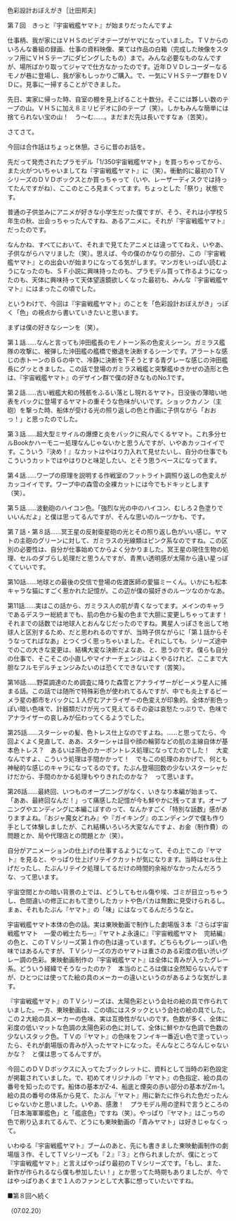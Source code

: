<!-- source: http://web.archive.org/web/20250215190716/http://www.style.fm/as/05_column/tsujita/tsujita07.shtml -->

色彩設計おぼえがき［辻田邦夫］

第７回　きっと『宇宙戦艦ヤマト』が始まりだったんですよ

仕事柄、我が家にはＶＨＳのビデオテープがヤマになっていました。ＴＶからのいろんな番組の録画、仕事の資料映像、果ては作品の白箱（完成した映像をスタッフ用にＶＨＳテープにダビングしたもの）まで。みんな必要なものなんですが、場所ばかり取ってジャマで仕方なかったのです。近年ＤＶＤレコーダーなるモノが巷に登場し、我が家もしっかりご購入。で、一気にＶＨＳテープ群をＤＶＤに。見事に一掃することができました。

先日、実家に帰った時、自室の棚を見上げること十数分。そこには夥しい数のテープの山。ＶＨＳに加え８ミリビデオにβのテープ（笑）。しかもみんな簡単には捨てられない宝の山！　う〜む……。まだまだ先は長いですなぁ（苦笑）。

さてさて。

今回は合作話はちょっと休憩。さらに昔のお話を。

先だって発売されたプラモデル「1/350宇宙戦艦ヤマト」を買っちゃってから、また火がついちゃいましてね『宇宙戦艦ヤマト』に（笑）。衝動的に最初のＴＶシリーズのＤＶＤボックスとか買っちゃって（いや、レーザーディスクでは持ってたんですがね）、ここのところ見まくってます。ちょっとした「祭り」状態です。

普通の子供並みにアニメが好きな小学生だった僕ですが、そう、それは小学校５年生の秋、出会っちゃったんですね、あるアニメに。それが『宇宙戦艦ヤマト』だったのです。

なんかね、すべてにおいて、それまで見てたアニメとは違っててねえ、いやあ、子供ながらハマリました（笑）。思えば、今の僕のかなりの部分、この『宇宙戦艦ヤマト』との出会いが始まりになってる気がします。マンガをいっぱい読むようになったのも、ＳＦ小説に興味持ったのも、プラモデル買って作るようになったのも、天体に興味持って天体望遠鏡欲しくなった最初も、みんな『宇宙戦艦ヤマト』にはまったこの頃でした。

というわけで、今回は『宇宙戦艦ヤマト』のことを「色彩設計おぼえがき」っぽく「色」の視点から書いていきたいと思います。

まずは僕の好きなシーンを（笑）。

第１話……なんと言っても沖田艦長のモノトーン系の色変えシーン。ガミラス艦隊の攻撃に、被弾した沖田艦の艦橋で撤退を決断するシーンです。アラートな感じの赤トーンのＢＧの中で、冷静に決断を下そうとする青グレーな感じの沖田艦長にグッときました。この話で登場のガミラス戦艦と突撃艦ゆきかぜの造形と色は、『宇宙戦艦ヤマト』のデザイン群で僕の好きなものNo.1です。

第２話……古い戦艦大和の残骸をふるい落とし現れるヤマト。日没後の薄暗い地表をバックに登場するヤマトの重そうな色味がいいです。ショックカノン（主砲）を撃った時、船体が受ける光の照り返しの色と作画に子供ながら「おおっ！」と思ったのでした。

第３話……超大型ミサイルの爆煙と炎をバックに飛んでくるヤマト。これ多分セルBookかハーモニー処理なんじゃないかと思うんですが、いやあカッコイイです。こういう『決め！』なカットはやはり力入れて見せたいし、自分の仕事でもこういうカットではやはりひと味足したい、とそう思うベースになってます。

第４話……ワープの原理を説明する作戦室のフットライト調照り返しの色変えがカッコイイです。ワープ中の森雪の全裸カットには今でもドキッとします（笑）。

第５話……波動砲のハイコン色。「強烈な光の中のハイコン、むしろ２色塗りでいいんだよ」と僕は思ってるんですが、そんな思いのルーツかも、です。

第７話・第８話……冥王星の反射衛星砲の光とその照り返し色がいい感じ。ヤマトの主砲のグリーンに対して、ガミラスの光線類はピンク系なのですね。この区別の必要性は、自分が仕事始めてからよく分かりました。冥王星の現住生物の処理、セルのダブらし処理だと思うんですが、青黒い透明感が太陽から遠い星っぽくていいです。

第10話……地球との最後の交信で登場の佐渡医師の愛猫ミーくん。いかにも松本キャラな猫にすごく惹かれた記憶が。この辺が僕の猫好きのルーツなのかなあ。

第11話……実はこの話から、ガミラス人の肌が青くなってます。メインのキャラであるデスラー総統までも、肌の色から髪の色まで大胆に変更しちゃってます！　それまでの話数では地球人とおんなじだったのですね。異星人っぽさを出して地球人と区別するため、だと思われるのですが、当時子供ながらに「第１話からそうなってればなあ」とつくづく思っちゃいました。それにしても、シリーズ途中でのこの大きな変更は、結構大変な決断だよなあ、と、思うのです。僕らも自分の仕事で、そこそこの小直しやマイナーチェンジはよくやるけれど、ここまで大胆なフルモデルチェンジみたいのは恐くてできないです（苦笑）。

第16話……野菜調達のため調査に降りた森雪とアナライザーがビーメラ星人に捕まる話。この話では随所で特殊彩色が使われてるんですが、中でも炎上するビーメラ星の都市をバックに１人佇むアナライザーの色変えが印象的。全体が影色っぽい暗い色味で、計器類だけが光って見えてるその姿は哀愁たっぷりで、色味でアナライザーの哀しみが伝わってくるようでした。

第25話……スターシャの髪、色トレス仕上なのですよね。……と思ってたら、今回よくよく見直して、ああ、スターシャは目や顔の輪郭などの肌の主線自体が基本色トレス？　あるいは茶色のカーボントレス処理になってたのでした！　大変なんですよ、こういう処理は手間かかって！　でもこの処理のおかげで、何とも神秘的な感じのキャラになってるのです。たぶん登場回数の少ないスターシャだけだから、手間のかかる処理もやりきれたのかな？　って思います。

第26話……最終回、いつものオープニングがなく、いきなり本編が始まって、「ああ、最終回なんだ！」って痛感した記憶が今も鮮やかに残ってます。オープニングやエンディングに本編こぼすのって、なんかすごく「特別な話数」感がありますよね。『おジャ魔女どれみ』や『ガイキング』のエンディングで僕も作り手として体験しましたが、これ結構いろいろ大変なんですよ、お金（制作費）の問題とか、局や代理店との問題とか（笑）。

自分がアニメーションの仕上げの仕事するようになって、その上でこの『ヤマト』を見ると、やっぱり仕上げリテイクカットが気になります。当時はセル仕上げだったし、たぶんリテイク処理してるだけの時間的余裕がなかったんだろうな、って思います。

宇宙空間とかの暗い背景の上では、どうしてもセル傷や埃、ゴミが目立っちゃうし、色間違いの修正におもて塗りしたカットや色パカは無数に見受けられるし。まぁ、それもたぶん『ヤマト』の「味」にはなってるんだろうなと。

宇宙戦艦ヤマト本体の色の話。実は東映動画で制作した劇場版３本『さらば宇宙戦艦ヤマト　—愛の戦士たち—』『ヤマトよ永遠に』『宇宙戦艦ヤマト　完結編』の色と、このＴＶシリーズ第１作の色は違っています。どちらもグレーっぽい色味ではあるんですが、ＴＶシリーズの方のヤマトは重さのある彩度の低い渋いグレー調の色彩。東映動画制作の『宇宙戦艦ヤマト』は全体に青みが入ったグレー系。どういう経緯でそうなったのか？　本当のところは僕は全然知らないんですが、ひとつには使ってた絵の具のメーカーの違いというのがあるような気がします。

『宇宙戦艦ヤマト』のＴＶシリーズは、太陽色彩という会社の絵の具で作られていました。一方、東映動画は、この頃にはスタックという会社の絵の具でした。この２大絵の具メーカーの色味、実は互換性がないのです。色数が多く、全体に彩度の低いマットな色調の太陽色彩の色に対して、全体に鮮やかな色調で色数の少ないスタック色。ＴＶの『ヤマト』の色味をフンイキ一番近い色で塗っていったら、それが劇場版の青みが入ったヤマトになった。そんなところなんじゃないかな？　と僕は思ってるんですが。

今回このＤＶＤボックスに入ってたブックレットに、資料として当時の彩色設定が掲載されていました。で、初めてオリジナルの『ヤマト』の色指定、絵の具の番号を知ったのです。船体の基本がZ-4、船底と煙突の赤い部分の基本がZm-1。絵の具の番号の体系から見て、たぶん『ヤマト』用に新たに作られた色だったんじゃないかと思いました。いやあ、感激！　プラモデル用の塗料で言うところの「日本海軍軍艦色」と「艦底色」ですね（笑）。やっぱり『ヤマト』はこっちの色で刷り込まれてるんで、どうにも東映動画の「青みヤマト」は好きじゃなくって。

いわゆる『宇宙戦艦ヤマト』ブームのあと、先にも書きました東映動画制作の劇場版３作、そしてＴＶシリーズも『２』『３』と作られましたが、僕にとって『宇宙戦艦ヤマト』と言えばやっぱり最初のＴＶシリーズです。「もし、また、新作が作られるなら僕も参加したい！」とか思ってた時期もありましたが、今ではやっぱりあくまで１人のファンとして大事に想っていたいですね。

■第８回へ続く

（07.02.20）

